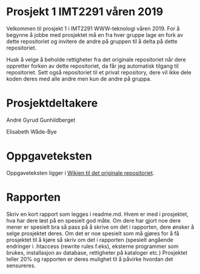 # Prosjekt 1 IMT2291 våren 2019 #
Velkommen til prosjekt 1 i IMT2291 WWW-teknologi våren 2019. For å begynne å jobbe med prosjektet må en fra hver gruppe lage en fork av dette repositoriet og invitere de andre på gruppen til å delta på dette repositoriet.

Husk å velge å beholde rettigheter fra det originale repositoriet når dere oppretter forken av dette repositoriet, da får jeg automatisk tilgang til repositoriet. Sett også repositoriet til et privat repository, dere vil ikke dele koden deres med alle andre men kun de andre på gruppa.

# Prosjektdeltakere #
André Gyrud Gunhildberget

Elisabeth Wåde-Bye

# Oppgaveteksten # 
Oppgaveteksten ligger i [Wikien til det originale repositoriet](https://bitbucket.org/okolloen/imt2291-prosjekt1-2019/wiki/Home).

# Rapporten #
Skriv en kort rapport som legges i readme.md. Hvem er med i prosjektet, hva har dere løst på en spesielt god måte. Om dere har gjort noe dere mener er spesielt bra så pass på å skrive om det i rapporten, dere ønsker å selge prosjektet deres. Om det er noe spesielt som må gjøres for å få prosjektet til å kjøre så skriv om det i rapporten (spesielt angående endringer i .htaccess (rewrite rules f.eks), eksterne programmer som brukes, installasjon av database, rettigheter på kataloger etc.) Prosjektet teller 20% og rapporten er deres mulighet til å påvirke hvordan det sensureres.